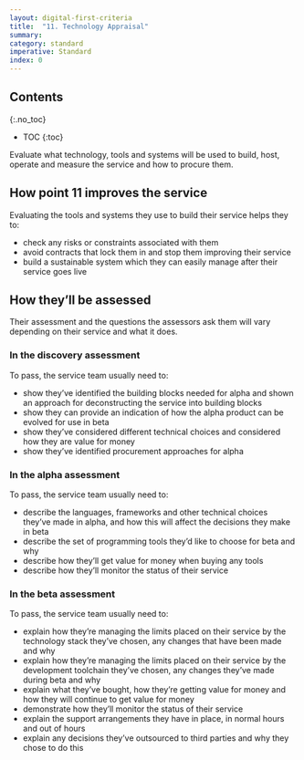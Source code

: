 ```yaml
---
layout: digital-first-criteria
title:  "11. Technology Appraisal"
summary:
category: standard
imperative: Standard
index: 0
---
```


## Contents
{:.no_toc}
* TOC
{:toc}
<!--TOC max3-->

Evaluate what technology, tools and systems will be used to build, host, operate and measure the service and how to procure them.

## How point 11 improves the service

Evaluating the tools and systems they use to build their service helps they to:

* check any risks or constraints associated with them
* avoid contracts that lock them in and stop them improving their service
* build a sustainable system which they can easily manage after their service goes live

## How they’ll be assessed

Their assessment and the questions the assessors ask them will vary depending on their service and what it does.

### In the discovery assessment

To pass, the service team usually need to:

* show they’ve identified the building blocks needed for alpha and shown an approach for deconstructing the service into building blocks
* show they can provide an indication of how the alpha product can be evolved for use in beta
* show they’ve considered different technical choices and considered how they are value for money
* show they’ve identified procurement approaches for alpha

### In the alpha assessment

To pass, the service team usually need to:

* describe the languages, frameworks and other technical choices they’ve made in alpha, and how this will affect the decisions they make in beta
* describe the set of programming tools they’d like to choose for beta and why
* describe how they’ll get value for money when buying any tools
* describe how they’ll monitor the status of their service

### In the beta assessment

To pass, the service team usually need to:

* explain how they’re managing the limits placed on their service by the technology stack they’ve chosen, any changes that have been made and why
* explain how they’re managing the limits placed on their service by the development toolchain they’ve chosen, any changes they’ve made during beta and why
* explain what they’ve bought, how they’re getting value for money and how they will continue to get value for money
* demonstrate how they’ll monitor the status of their service
* explain the support arrangements they have in place, in normal hours and out of hours
* explain any decisions they’ve outsourced to third parties and why they chose to do this
